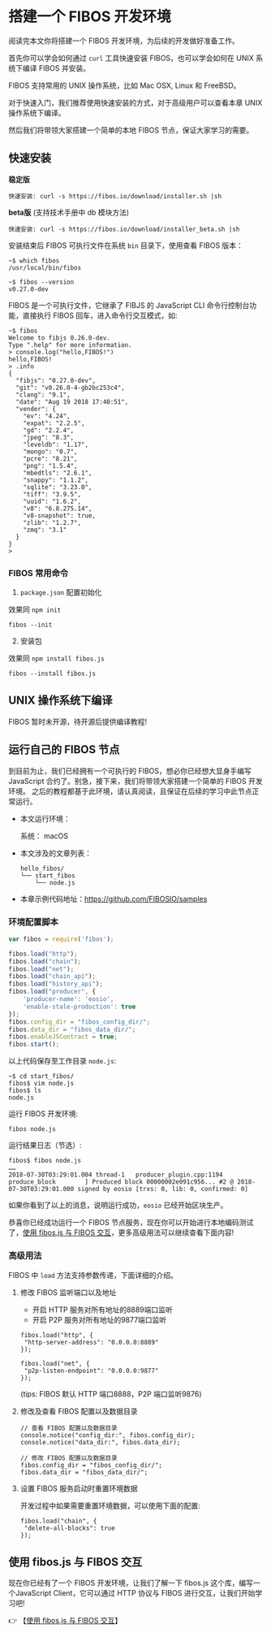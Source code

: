 # 搭建一个 FIBOS 开发环境

阅读完本文你将搭建一个 FIBOS 开发环境，为后续的开发做好准备工作。

首先你可以学会如何通过 `curl` 工具快速安装 FIBOS，也可以学会如何在 UNIX 系统下编译 FIBOS 并安装。

FIBOS 支持常用的 UNIX 操作系统，比如 Mac OSX, Linux 和 FreeBSD。

对于快速入门，我们推荐使用快速安装的方式，对于高级用户可以查看本章 UNIX 操作系统下编译。

然后我们将带领大家搭建一个简单的本地 FIBOS 节点，保证大家学习的需要。

## 快速安装

**稳定版**

```
快速安装: curl -s https://fibos.io/download/installer.sh |sh
```

**beta版** (支持技术手册中 db 模块方法)

```
快速安装: curl -s https://fibos.io/download/installer_beta.sh |sh
```

安装结束后 FIBOS 可执行文件在系统 `bin` 目录下，使用查看 FIBOS 版本：

```
~$ which fibos
/usr/local/bin/fibos

~$ fibos --version
v0.27.0-dev
```

FIBOS 是一个可执行文件，它继承了 FIBJS 的 JavaScript CLI 命令行控制台功能，直接执行 FIBOS 回车，进入命令行交互模式，如:

```
~$ fibos
Welcome to fibjs 0.26.0-dev.
Type ".help" for more information.
> console.log("hello,FIBOS!")
hello,FIBOS!
> .info
{
  "fibjs": "0.27.0-dev",
  "git": "v0.26.0-4-gb2bc253c4",
  "clang": "9.1",
  "date": "Aug 19 2018 17:40:51",
  "vender": {
    "ev": "4.24",
    "expat": "2.2.5",
    "gd": "2.2.4",
    "jpeg": "8.3",
    "leveldb": "1.17",
    "mongo": "0.7",
    "pcre": "8.21",
    "png": "1.5.4",
    "mbedtls": "2.6.1",
    "snappy": "1.1.2",
    "sqlite": "3.23.0",
    "tiff": "3.9.5",
    "uuid": "1.6.2",
    "v8": "6.8.275.14",
    "v8-snapshot": true,
    "zlib": "1.2.7",
    "zmq": "3.1"
  }
}
>
```

### FIBOS 常用命令

1. `package.json` 配置初始化

效果同 `npm init`

```
fibos --init
```

2. 安装包

效果同 `npm install fibos.js`

```
fibos --install fibos.js
```

## UNIX 操作系统下编译

FIBOS 暂时未开源，待开源后提供编译教程!



## 运行自己的 FIBOS 节点

到目前为止，我们已经拥有一个可执行的 FIBOS，想必你已经想大显身手编写 JavaScript 合约了。别急，接下来，我们将带领大家搭建一个简单的 FIBOS 开发环境。
之后的教程都基于此环境，请认真阅读，且保证在后续的学习中此节点正常运行。

- 本文运行环境：

  系统： macOS

- 本文涉及的文章列表：

  ```
  hello_fibos/
  └── start_fibos
      └── node.js
  ```
- 本章示例代码地址：https://github.com/FIBOSIO/samples

### 环境配置脚本

```js
var fibos = require('fibos');

fibos.load("http");
fibos.load("chain");
fibos.load("net");
fibos.load("chain_api");
fibos.load("history_api");
fibos.load("producer", {
    'producer-name': 'eosio',
    'enable-stale-production': true
});
fibos.config_dir = "fibos_config_dir/";
fibos.data_dir = "fibos_data_dir/";
fibos.enableJSContract = true;
fibos.start();
```
以上代码保存至工作目录 `node.js`:

```
~$ cd start_fibos/
fibos$ vim node.js
fibos$ ls
node.js
```

运行 FIBOS 开发环境:

```
fibos node.js
```

运行结果日志（节选）:
```
fibos$ fibos node.js
……
2018-07-30T03:29:01.004 thread-1   producer_plugin.cpp:1194      produce_block        ] Produced block 00000002e091c956... #2 @ 2018-07-30T03:29:01.000 signed by eosio [trxs: 0, lib: 0, confirmed: 0]
```

如果你看到了以上的消息，说明运行成功，`eosio` 已经开始区块生产。

恭喜你已经成功运行一个 FIBOS 节点服务，现在你可以开始进行本地编码测试了，[使用 fibos.js 与 FIBOS 交互](fibosjs.md)，更多高级用法可以继续查看下面内容!

### 高级用法

FIBOS 中 `load` 方法支持参数传递，下面详细的介绍。

1. 修改 FIBOS 监听端口以及地址

   - 开启 HTTP 服务对所有地址的8889端口监听
   - 开启 P2P 服务对所有地址的9877端口监听

   ```
   fibos.load("http", {
   	"http-server-address": "0.0.0.0:8889"
   });
   
   fibos.load("net", {
   	"p2p-listen-endpoint": "0.0.0.0:9877"
   });
   ```

   (tips: FIBOS 默认 HTTP 端口8888，P2P 端口监听9876)


2. 修改及查看 FIBOS 配置以及数据目录

   ```
   // 查看 FIBOS 配置以及数据目录
   console.notice("config_dir:", fibos.config_dir);
   console.notice("data_dir:", fibos.data_dir);
    
   // 修改 FIBOS 配置以及数据目录
   fibos.config_dir = "fibos_config_dir/";
   fibos.data_dir = "fibos_data_dir/";
   ```

3. 设置 FIBOS 服务启动时重置环境数据

   开发过程中如果需要重置环境数据，可以使用下面的配置:

   ```
   fibos.load("chain", {
   	"delete-all-blocks": true
   });
   ```

## 使用 fibos.js 与 FIBOS 交互
现在你已经有了一个 FIBOS 开发环境，让我们了解一下 fibos.js 这个库，编写一个JavaScript Client，它可以通过 HTTP 协议与 FIBOS 进行交互，让我们开始学习吧!

👉 【[使用 fibos.js 与 FIBOS 交互](fibosjs.md)】

